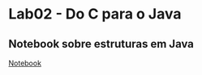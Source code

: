 # Lab02 - Do C para o Java

## Notebook sobre estruturas em Java
[Notebook](notebook/lab02-java-estruturas-ra247057.ipynb)

